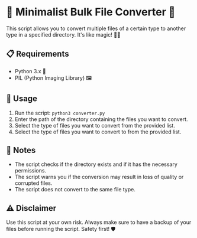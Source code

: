 # 🌟 Minimalist Bulk File Converter 🌟

This script allows you to convert multiple files of a certain type to another type in a specified directory. It's like magic! 🎩🐇

## 📋 Requirements

- Python 3.x 🐍
- PIL (Python Imaging Library) 🖼️

## 🚀 Usage

1. Run the script: `python3 converter.py`
2. Enter the path of the directory containing the files you want to convert.
3. Select the type of files you want to convert from the provided list.
4. Select the type of files you want to convert to from the provided list.

## 📝 Notes

- The script checks if the directory exists and if it has the necessary permissions.
- The script warns you if the conversion may result in loss of quality or corrupted files.
- The script does not convert to the same file type.

## ⚠️ Disclaimer

Use this script at your own risk. Always make sure to have a backup of your files before running the script. Safety first! 🛡️

